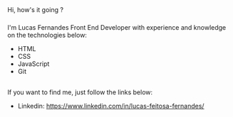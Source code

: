 ##
Hi, how's it going ?

###

I'm Lucas Fernandes
Front End Developer with experience and knowledge on the technologies below:
- HTML
- CSS
- JavaScript
- Git

##
If you want to find me, just follow the links below:

- Linkedin: https://www.linkedin.com/in/lucas-feitosa-fernandes/